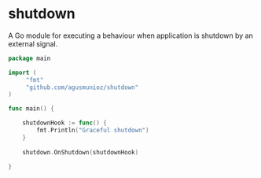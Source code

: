 # shutdown

A Go module for executing a behaviour when application is shutdown by an external signal.

```go
package main

import (
     "fmt"
     "github.com/agusmunioz/shutdown"
)

func main() {

    shutdownHook := func() {
        fmt.Println("Graceful shutdown")
    }
 
    shutdown.OnShutdown(shutdownHook)
 	
}
```
